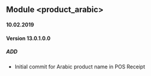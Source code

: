 ## Module <product_arabic>

#### 10.02.2019
#### Version 13.0.1.0.0
##### ADD
- Initial commit for Arabic product name in POS Receipt

